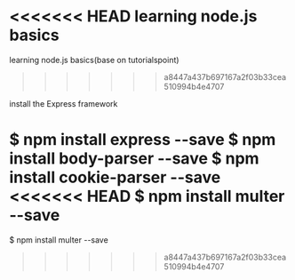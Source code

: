 <<<<<<< HEAD
learning node.js basics
=======
learning node.js basics(base on tutorialspoint)
>>>>>>> a8447a437b697167a2f03b33cea510994b4e4707

install the Express framework

$ npm install express --save
$ npm install body-parser --save
$ npm install cookie-parser --save
<<<<<<< HEAD
$ npm install multer --save
=======
$ npm install multer --save
>>>>>>> a8447a437b697167a2f03b33cea510994b4e4707
